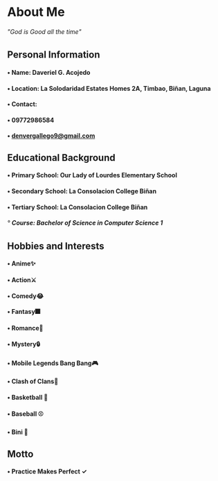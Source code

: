 # About Me 

###### "God is Good all the time"

## Personal Information

#### • **Name**: Daveriel G. Acojedo 
#### • **Location**: La Solodaridad Estates Homes 2A, Timbao, Biñan, Laguna
#### • **Contact**:
#### •  09772986584
#### • denvergallego9@gmail.com

## Educational Background

#### • **Primary School**: Our Lady of Lourdes Elementary School
#### • **Secondary School**: La Consolacion College Biñan
#### • **Tertiary Schoo**l: La Consolacion College Biñan
###### ° **Course: Bachelor of Science in Computer Science 1**

## Hobbies and Interests

#### • **Anime**✨
#### • **Action**⚔ 
#### • **Comedy**😂
#### • **Fantasy**🎆
#### • **Romance**🥰
#### • **Mystery**🔒
#### • **Mobile Legends Bang Bang**🎮
#### • **Clash of Clans**🧩
#### • **Basketball** 🏀
#### • **Baseball** ⚾
#### • **Bini** 🌸

## Motto

#### • Practice Makes Perfect ✓


